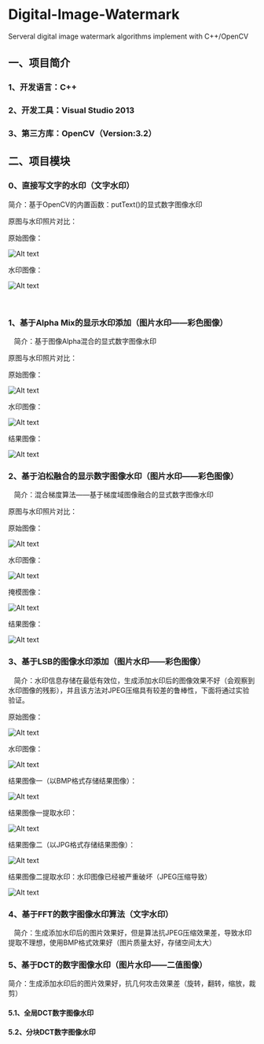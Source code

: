 # Digital-Image-Watermark
Serveral digital image watermark algorithms implement with C++/OpenCV

## 一、项目简介

### 1、开发语言：C++
### 2、开发工具：Visual Studio 2013
### 3、第三方库：OpenCV（Version:3.2）

## 二、项目模块

### 0、直接写文字的水印（文字水印）

简介：基于OpenCV的内置函数：putText()的显式数字图像水印

原图与水印照片对比：

原始图像：

![Alt text](/Digital-Image-Watermark/001_Direct_Text_Watermark/image/wallhaven-21738.jpg "原始图像")

水印图像：

![Alt text](/Digital-Image-Watermark/001_Direct_Text_Watermark/image/wallhaven-21738-watermark.jpg "水印图像")

    
    
### 1、基于Alpha Mix的显示水印添加（图片水印——彩色图像）

    简介：基于图像Alpha混合的显式数字图像水印

原图与水印照片对比：

原始图像：

![Alt text](/Digital-Image-Watermark/002_Alpha_Mix_Image_Watermark/image/wallhaven-205542.jpg "原始图像")

水印图像：

![Alt text](/Digital-Image-Watermark/002_Alpha_Mix_Image_Watermark/image/One_Piece_72_pix.png "水印图像")

结果图像：

![Alt text](/Digital-Image-Watermark/002_Alpha_Mix_Image_Watermark/image/wallhaven-205542-watermark.jpg "结果图像")
    
### 2、基于泊松融合的显示数字图像水印（图片水印——彩色图像）

    简介：混合梯度算法——基于梯度域图像融合的显式数字图像水印

原图与水印照片对比：

原始图像：

![Alt text](/Digital-Image-Watermark/003_Possion_Fuse_Image_Watermark/image/wallhaven-4895.jpg "原始图像")

水印图像：

![Alt text](/Digital-Image-Watermark/003_Possion_Fuse_Image_Watermark/image/timg.jpg "水印图像")

掩模图像：

![Alt text](/Digital-Image-Watermark/003_Possion_Fuse_Image_Watermark/image/mask.jpg "掩模图像")

结果图像：

![Alt text](/Digital-Image-Watermark/003_Possion_Fuse_Image_Watermark/image/wallhaven-4895-watermark.jpg "结果图像")
    
### 3、基于LSB的图像水印添加（图片水印——彩色图像）
    
    简介：水印信息存储在最低有效位，生成添加水印后的图像效果不好（会观察到水印图像的残影），并且该方法对JPEG压缩具有较差的鲁棒性，下面将通过实验验证。

原始图像：

![Alt text](/Digital-Image-Watermark/004_LSB_Image_Watermark/image/lena.png "原始图像")

水印图像：

![Alt text](/Digital-Image-Watermark/004_LSB_Image_Watermark/image/baboon.png "水印图像")

结果图像一（以BMP格式存储结果图像）：

![Alt text](/Digital-Image-Watermark/004_LSB_Image_Watermark/image/result1.bmp "结果图像一")

结果图像一提取水印：

![Alt text](/Digital-Image-Watermark/004_LSB_Image_Watermark/image/test1.bmp "结果图像一")

结果图像二（以JPG格式存储结果图像）：

![Alt text](/Digital-Image-Watermark/004_LSB_Image_Watermark/image/result2.jpg "结果图像二")

结果图像二提取水印：水印图像已经被严重破坏（JPEG压缩导致）

![Alt text](/Digital-Image-Watermark/004_LSB_Image_Watermark/image/test2.jpg "结果图像二")


### 4、基于FFT的数字图像水印算法（文字水印）

    简介：生成添加水印后的图片效果好，但是算法抗JPEG压缩效果差，导致水印提取不理想，使用BMP格式效果好（图片质量太好，存储空间太大）

### 5、基于DCT的数字图像水印（图片水印——二值图像）

   简介：生成添加水印后的图片效果好，抗几何攻击效果差（旋转，翻转，缩放，裁剪）

#### 5.1、全局DCT数字图像水印

#### 5.2、分块DCT数字图像水印

